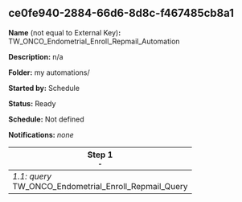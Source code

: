 ## ce0fe940-2884-66d6-8d8c-f467485cb8a1

**Name** (not equal to External Key)**:** TW_ONCO_Endometrial_Enroll_Repmail_Automation

**Description:** n/a

**Folder:** my automations/

**Started by:** Schedule

**Status:** Ready

**Schedule:** Not defined

**Notifications:** _none_


| Step 1<br>_<small>-</small>_ |
| --- |
| _1.1: query_<br>TW_ONCO_Endometrial_Enroll_Repmail_Query |

